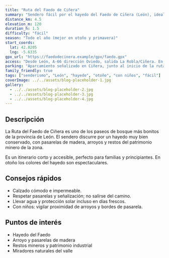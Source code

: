 ```yaml
---
title: "Ruta del Faedo de Ciñera"
summary: "Sendero fácil por el hayedo del Faedo de Ciñera (León), ideal para familias y en otoño. Incluye mapa, GPX y consejos prácticos."
distance_km: 4.5
elevation_m: 120
duration_h: 1.5
difficulty: "fácil"
season: "Todo el año (mejor en otoño y primavera)"
start_coords:
  lat: 42.8205
  lng: -5.6335
gpx_url: "https://faedodecinera.example/gpx/faedo.gpx"
access: "Desde León, A-66 dirección Oviedo, salida La Robla/Ciñera. En bus (ALSA) hasta Ciñera; tren FEVE hasta La Robla y taxi."
parking: "Aparcamiento señalizado en Ciñera, junto al inicio de la ruta."
family_friendly: true
tags: ["senderismo", "León", "hayedo", "otoño", "con niños", "fácil"]
coverImage: ../../assets/blog-placeholder-1.jpg
gallery:
  - ../../assets/blog-placeholder-2.jpg
  - ../../assets/blog-placeholder-3.jpg
  - ../../assets/blog-placeholder-4.jpg
---
```


## Descripción

La Ruta del Faedo de Ciñera es uno de los paseos de bosque más bonitos de la provincia de León. El sendero discurre por un hayedo muy bien conservado, con pasarelas de madera, arroyos y restos del patrimonio minero de la zona.

Es un itinerario corto y accesible, perfecto para familias y principiantes. En otoño los colores del hayedo son espectaculares.

## Consejos rápidos

- Calzado cómodo e impermeable.
- Respetar pasarelas y señalización; no salirse del camino.
- Llevar agua y protección solar incluso en días frescos.
- Con niños: vigilar proximidad de arroyos y bordes de pasarela.

## Puntos de interés

- Hayedo del Faedo
- Arroyo y pasarelas de madera
- Restos mineros y patrimonio industrial
- Miradores naturales del valle
